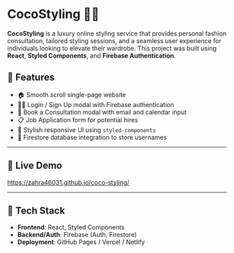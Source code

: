 # CocoStyling 👗✨

**CocoStyling** is a luxury online styling service that provides personal fashion consultation, tailored styling sessions, and a seamless user experience for individuals looking to elevate their wardrobe. This project was built using **React**, **Styled Components**, and **Firebase Authentication**.

## 🌟 Features

- 🏠 Smooth scroll single-page website
- 👩‍💻 Login / Sign Up modal with Firebase authentication
- 📅 Book a Consultation modal with email and calendar input
- 📋 Job Application form for potential hires
- 🎨 Stylish responsive UI using `styled-components`
- 🔐 Firestore database integration to store usernames


---

## 🚀 Live Demo

https://zahra46031.github.io/coco-styling/

---

## 🧱 Tech Stack

- **Frontend**: React, Styled Components
- **Backend/Auth**: Firebase (Auth, Firestore)
- **Deployment**: GitHub Pages / Vercel / Netlify

